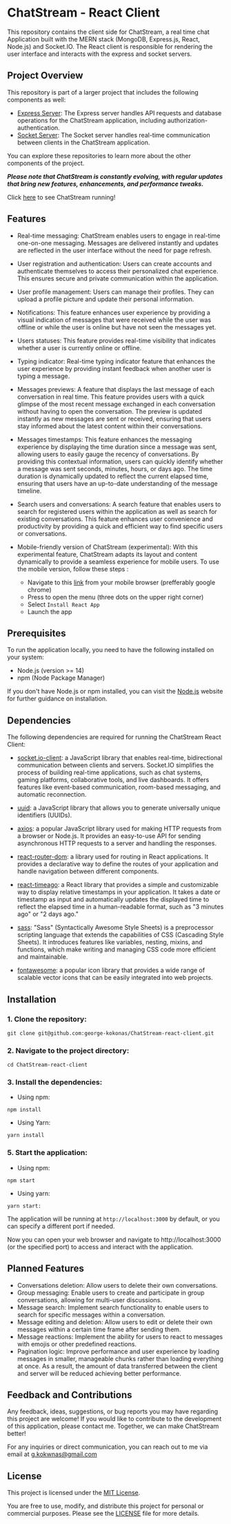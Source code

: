 # ChatStream - React Client

This repository contains the client side for ChatStream, a real time chat Application built with the MERN stack (MongoDB, Express.js, React, Node.js) and Socket.IO. The React client is responsible for rendering the user interface and interacts with the express and socket servers.

## Project Overview
This repository is part of a larger project that includes the following components as well:
- [Express Server](https://github.com/george-kokonas/ChatStream-express-server): The Express server handles API requests and database operations for the ChatStream application, including authorization-authentication.
- [Socket Server](https://github.com/george-kokonas/ChatStream-socket-server): The Socket server handles real-time communication between clients in the ChatStream application.

You can explore these repositories to learn more about the other components of the project.

***Please note that ChatStream is constantly evolving, with regular updates that bring new features, enhancements, and performance tweaks.***

Click [here](https://chatstream.netlify.app) to see ChatStream running!

## Features
- Real-time messaging: ChatStream enables users to engage in real-time one-on-one messaging. Messages are delivered instantly and updates are reflected in the user interface without the need for page refresh.
- User registration and authentication: Users can create accounts and authenticate themselves to access their personalized chat experience. This ensures secure and private communication within the application.
- User profile management: Users can manage their profiles. They can upload a profile picture and update their personal information.
- Notifications: This feature enhances user experience by providing a visual indication of messages that were received while the user was offline or while the user is online but have not seen the messages yet.
- Users statuses: This feature provides real-time visibility that indicates whether a user is currently online or offline. 
- Typing indicator:  Real-time typing indicator feature that enhances the user experience by providing instant feedback when another user is typing a message.
- Messages previews: A feature that displays the last message of each conversation in real time. This feature provides users with a quick glimpse of the most recent message exchanged in each conversation without having to open the conversation. The preview is updated instantly as new messages are sent or received, ensuring that users stay informed about the latest content within their conversations.
- Messages timestamps: This feature enhances the messaging experience by displaying the time duration since a message was sent, allowing users to easily gauge the recency of conversations. By providing this contextual information, users can quickly identify whether a message was sent seconds, minutes, hours, or days ago. The time duration is dynamically updated to reflect the current elapsed time, ensuring that users have an up-to-date understanding of the message timeline. 
- Search users and conversations: A search feature that enables users to search for registered users within the application as well as search for existing conversations. This feature enhances user convenience and productivity by providing a quick and efficient way to find specific users or conversations.
- Mobile-friendly version of ChatStream (experimental): With this experimental feature, ChatStream adapts its layout and content dynamically to provide a seamless experience for mobile users. To use the mobile version, follow these steps :

  - Navigate to this [link](https://chatstream.netlify.app) from your mobile browser (prefferably google chrome)
  - Press to open the menu (three dots on the upper right corner)
  - Select `Install React App` 
  - Launch the app

 
## Prerequisites
To run the application locally, you need to have the following installed on your system:
- Node.js (version >= 14)
- npm (Node Package Manager)

If you don't have Node.js or npm installed, you can visit the [Node.js](https://nodejs.org/) website for further guidance on installation.

## Dependencies
The following dependencies are required for running the ChatStream React Client:
- [socket.io-client](https://socket.io/docs/v4/client-api/): a JavaScript library that enables real-time, bidirectional communication between clients and servers. Socket.IO simplifies the process of building real-time applications, such as chat systems, gaming platforms, collaborative tools, and live dashboards. It offers features like event-based communication, room-based messaging, and automatic reconnection.

- [uuid](https://www.npmjs.com/package/uuid): a JavaScript library that allows you to generate universally unique identifiers (UUIDs).

- [axios](https://axios-http.com/): a popular JavaScript library used for making HTTP requests from a browser or Node.js. It provides an easy-to-use API for sending asynchronous HTTP requests to a server and handling the responses.

- [react-router-dom](https://www.npmjs.com/package/react-router-dom): a library used for routing in React applications. It provides a declarative way to define the routes of your application and handle navigation between different components.

- [react-timeago](https://www.npmjs.com/package/react-timeago):  a React library that provides a simple and customizable way to display relative timestamps in your application. It takes a date or timestamp as input and automatically updates the displayed time to reflect the elapsed time in a human-readable format, such as "3 minutes ago" or "2 days ago."

- [sass](https://sass-lang.com/): "Sass" (Syntactically Awesome Style Sheets) is a preprocessor scripting language that extends the capabilities of CSS (Cascading Style Sheets). It introduces features like variables, nesting, mixins, and functions, which make writing and managing CSS code more efficient and maintainable.

- [fontawesome](https://fontawesome.com/): a popular icon library that provides a wide range of scalable vector icons that can be easily integrated into web projects.


## Installation
### 1. Clone the repository:
```
git clone git@github.com:george-kokonas/ChatStream-react-client.git

```

### 2. Navigate to the project directory:
```
cd ChatStream-react-client
```

### 3. Install the dependencies:
- Using npm:
```
npm install
```
- Using Yarn:
```
yarn install
```

### 5. Start the application:
- Using npm:
```
npm start
```
- Using yarn:
```
yarn start:
```
The application will be running at `http://localhost:3000` by default, or you can specify a different port if needed.

Now you can open your web browser and navigate to http://localhost:3000 (or the specified port) to access and interact with the application.

## Planned Features
- Conversations deletion: Allow users to delete their own conversations.
- Group messaging: Enable users to create and participate in group conversations, allowing for multi-user discussions.
- Message search: Implement search functionality to enable users to search for specific messages within a conversation.
- Message editing and deletion: Allow users to edit or delete their own messages within a certain time frame after sending them.
- Message reactions: Implement the ability for users to react to messages with emojis or other predefined reactions.
- Pagination logic: Improve performance and user experience by loading messages in smaller, manageable chunks rather than loading everything at once. As a result, the amount of data transferred between the client and server will be reduced achieving better performance.

## Feedback and Contributions

Any feedback, ideas, suggestions, or bug reports you may have regarding this project are welcome! If you would like to contribute to the development of this application, please contact me. Together, we can make ChatStream better!

For any inquiries or direct communication, you can reach out to me via email at [g.kokwnas@gmail.com](mailto:g.kokwnas@gmail.com)

## License

This project is licensed under the [MIT License](https://opensource.org/license/mit/).

You are free to use, modify, and distribute this project for personal or commercial purposes. Please see the [LICENSE](LICENSE) file for more details.
